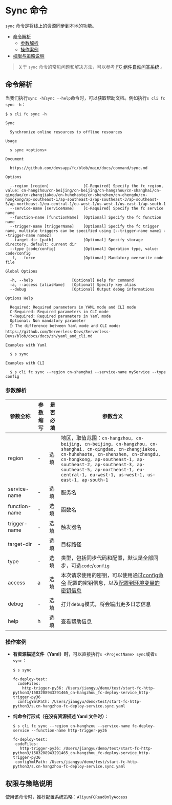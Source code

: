 # Sync 命令

`sync` 命令是将线上的资源同步到本地的功能。

- [命令解析](#命令解析)
    - [参数解析](#参数解析)
    - [操作案例](#操作案例)
- [权限与策略说明](#权限与策略说明)

> 关于 `sync` 命令的常见问题和解决方法，可以参考[ FC 组件自动问答系统](http://qa.devsapp.cn/fc?type=sync) 。

## 命令解析

当我们执行`sync -h`/`sync --help`命令时，可以获取帮助文档。例如执行`s cli fc sync -h`：

```shell script
$ s cli fc sync -h

Sync

  Synchronize online resources to offline resources 

Usage

  s sync <options>  

Document
  
  https://github.com/devsapp/fc/blob/main/docs/command/sync.md                  

Options
 
  --region [region]               [C-Required] Specify the fc region, value: cn-hangzhou/cn-beijing/cn-beijing/cn-hangzhou/cn-shanghai/cn-qingdao/cn-zhangjiakou/cn-huhehaote/cn-shenzhen/cn-chengdu/cn-hongkong/ap-southeast-1/ap-southeast-2/ap-southeast-3/ap-southeast-5/ap-northeast-1/eu-central-1/eu-west-1/us-west-1/us-east-1/ap-south-1  
  --service-name [serviceName]    [C-Required] Specify the fc service name  
  --function-name [functionName]  [Optional] Specify the fc function name   
  --trigger-name [triggerName]    [Optional] Specify the fc trigger name, multiple triggers can be specified using [--trigger-name name1 --trigger-name name2]                                                        
  --target-dir [path]             [Optional] Specify storage directory, default: current dir                                
  --type [code/config]            [Optional] Operation type, value: code/config
  -f, --force                     [Optional] Mandatory overwrite code file                                  

Global Options

  -h, --help                 [Optional] Help for command          
  -a, --access [aliasName]   [Optional] Specify key alias         
  --debug                    [Optional] Output debug informations            

Options Help

  Required: Required parameters in YAML mode and CLI mode
  C-Required: Required parameters in CLI mode
  Y-Required: Required parameters in Yaml mode
  Optional: Non mandatory parameter
  ✋ The difference between Yaml mode and CLI mode: https://github.com/Serverless-Devs/Serverless-Devs/blob/docs/docs/zh/yaml_and_cli.md

Examples with Yaml

  $ s sync                                                                                  

Examples with CLI

  $ s cli fc sync --region cn-shanghai --service-name myService --type config 
```

### 参数解析

| 参数全称 | 参数缩写 | 是否必填 | 参数含义 |
|-----|-----|-----|-----|
| region | - | 选填 | 地区，取值范围：`cn-hangzhou, cn-beijing, cn-beijing, cn-hangzhou, cn-shanghai, cn-qingdao, cn-zhangjiakou, cn-huhehaote, cn-shenzhen, cn-chengdu, cn-hongkong, ap-southeast-1, ap-southeast-2, ap-southeast-3, ap-southeast-5, ap-northeast-1, eu-central-1, eu-west-1, us-west-1, us-east-1, ap-south-1` |
| service-name | - | 选填 | 服务名 |
| function-name | - | 选填 | 函数名 |
| trigger-name | - | 选填 | 触发器名 |
| target-dir | - | 选填 | 目标路径 |
| type | - | 选填 | 类型，包括同步代码和配置，默认是全部同步，可选`code`/`config` |
| access | a | 选填 | 本次请求使用的密钥，可以使用通过[config命令](https://github.com/Serverless-Devs/Serverless-Devs/tree/master/docs/zh/command/config.md#config-add-命令) 配置的密钥信息，以及[配置到环境变量的密钥信息](https://github.com/Serverless-Devs/Serverless-Devs/tree/master/docs/zh/command/config.md#通过环境变量配置密钥信息) |
| debug | - | 选填 | 打开`debug`模式，将会输出更多日志信息 |
| help | h | 选填 | 查看帮助信息 |

### 操作案例

- **有资源描述文件（Yaml）时**，可以直接执行`s <ProjectName> sync`或者`s sync`：
    ```text
    $ s sync
  
    fc-deploy-test: 
      codeFiles: 
        http-trigger-py36: /Users/jiangyu/demo/test/start-fc-http-python3/1583208943291465_cn-hangzhou_fc-deploy-service_http-trigger-py36
      configYmlPath: /Users/jiangyu/demo/test/start-fc-http-python3/s.cn-hangzhou-fc-deploy-service.sync.yaml
    ``` 
- **纯命令行形式（在没有资源描述 Yaml 文件时）**：
     ```text
    $ s cli fc sync --region cn-hanghzou --service-name fc-deploy-service --function-name http-trigger-py36
  
    fc-deploy-test: 
      codeFiles: 
        http-trigger-py36: /Users/jiangyu/demo/test/start-fc-http-python3/1583208943291465_cn-hangzhou_fc-deploy-service_http-trigger-py36
      configYmlPath: /Users/jiangyu/demo/test/start-fc-http-python3/s.cn-hangzhou-fc-deploy-service.sync.yaml
    ```    
## 权限与策略说明

使用该命令时，推荐配置系统策略：`AliyunFCReadOnlyAccess`

